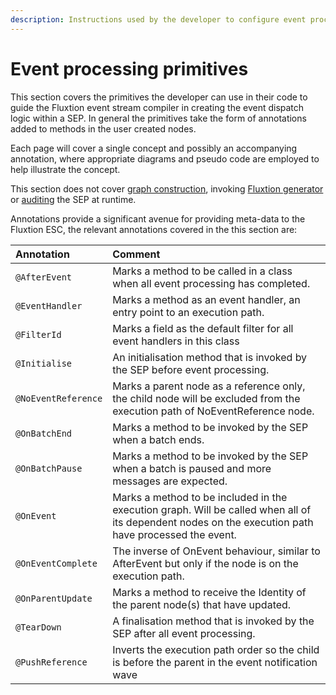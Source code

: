 ```yaml
---
description: Instructions used by the developer to configure event processing
---
```


# Event processing primitives

This section covers the primitives the developer can use in their code to guide the Fluxtion event stream compiler in creating the event dispatch logic within a SEP. In general the primitives take the form of annotations added to methods in the user created nodes. 

Each page will cover a single concept and possibly an accompanying annotation, where appropriate diagrams and pseudo code are employed to help illustrate the concept.

This section does not cover [graph construction](../graph-building-primitives.md), invoking [Fluxtion generator](../../tools/fluxtion-tool.md) or [auditing](../auditing.md) the SEP at runtime.

Annotations provide a significant avenue for providing meta-data to the Fluxtion ESC, the relevant annotations covered in the this section are:

<table>
  <thead>
    <tr>
      <th style="text-align:left">Annotation</th>
      <th style="text-align:left">Comment</th>
    </tr>
  </thead>
  <tbody>
    <tr>
      <td style="text-align:left"><code>@AfterEvent</code>
      </td>
      <td style="text-align:left">Marks a method to be called in a class when all event processing has completed.</td>
    </tr>
    <tr>
      <td style="text-align:left"><code>@EventHandler</code>
      </td>
      <td style="text-align:left">Marks a method as an event handler, an entry point to an execution path.</td>
    </tr>
    <tr>
      <td style="text-align:left"><code>@FilterId</code>
      </td>
      <td style="text-align:left">Marks a field as the default filter for all event handlers in this class</td>
    </tr>
    <tr>
      <td style="text-align:left"><code>@Initialise</code>
      </td>
      <td style="text-align:left">An initialisation method that is invoked by the SEP before event processing.</td>
    </tr>
    <tr>
      <td style="text-align:left"><code>@NoEventReference</code>
      </td>
      <td style="text-align:left">Marks a parent node as a reference only, the child node will be excluded
        from the execution path of NoEventReference node.</td>
    </tr>
    <tr>
      <td style="text-align:left"><code>@OnBatchEnd</code>
      </td>
      <td style="text-align:left">Marks a method to be invoked by the SEP when a batch ends.</td>
    </tr>
    <tr>
      <td style="text-align:left"><code>@OnBatchPause</code>
      </td>
      <td style="text-align:left">Marks a method to be invoked by the SEP when a batch is paused and more
        messages are expected.</td>
    </tr>
    <tr>
      <td style="text-align:left"><code>@OnEvent</code>
      </td>
      <td style="text-align:left">Marks a method to be included in the execution graph. Will be called when
        all of its dependent nodes on the execution path have processed the event.</td>
    </tr>
    <tr>
      <td style="text-align:left">
        <p></p>
        <p><code>@OnEventComplete</code>
        </p>
      </td>
      <td style="text-align:left">The inverse of OnEvent behaviour, similar to AfterEvent but only if the
        node is on the execution path.</td>
    </tr>
    <tr>
      <td style="text-align:left"><code>@OnParentUpdate</code>
      </td>
      <td style="text-align:left">Marks a method to receive the Identity of the parent node(s) that have
        updated.</td>
    </tr>
    <tr>
      <td style="text-align:left"><code>@TearDown</code>
      </td>
      <td style="text-align:left">A finalisation method that is invoked by the SEP after all event processing.</td>
    </tr>
    <tr>
      <td style="text-align:left">
        <p></p>
        <p><code>@PushReference</code>
        </p>
      </td>
      <td style="text-align:left">Inverts the execution path order so the child is before the parent in
        the event notification wave</td>
    </tr>
  </tbody>
</table>

